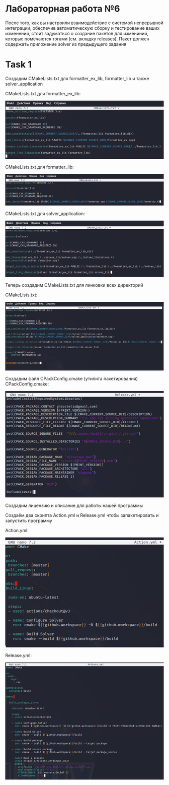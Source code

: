 # Лабораторная работа №6
После того, как вы настроили взаимодействие с системой непрерывной интеграции, обеспечив автоматическую сборку и тестирование ваших изменений, стоит задуматься о создание пакетов для измениний, которые помечаются тэгами (см. вкладку releases). Пакет должен содержать приложение solver из предыдущего задания

# Task 1

Создадим CMakeLists.txt для formatter_ex_lib, formatter_lib и также solver_application

CMakeLists.txt для formatter_ex_lib:

![](https://github.com/sippyuy/timp6/blob/main/screens/1.png)

CMakeLists.txt для formatter_lib:

![](https://github.com/sippyuy/timp6/blob/main/screens/2.png)

CMakeLists.txt для solver_application:

![](https://github.com/sippyuy/timp6/blob/main/screens/3.png)

Теперь создадим CMakeLists.txt для линковки всех директорий

CMakeLists.txt:

![](https://github.com/sippyuy/timp6/blob/main/screens/4.png)

Создадим файл CPackConfig.cmake (утилита пакетирования)
CPackConfig.cmake:

![](https://github.com/sippyuy/timp6/blob/main/screens/extra.png)

Создадим лицензию и описание для работы нашей программы

Создаём два скрипта Action.yml и Release.yml чтобы запакетировать и запустить программу

Action.yml:

![](https://github.com/sippyuy/timp6/blob/main/screens/6.png)

Release.yml:

![](https://github.com/sippyuy/timp6/blob/main/screens/7.png)
